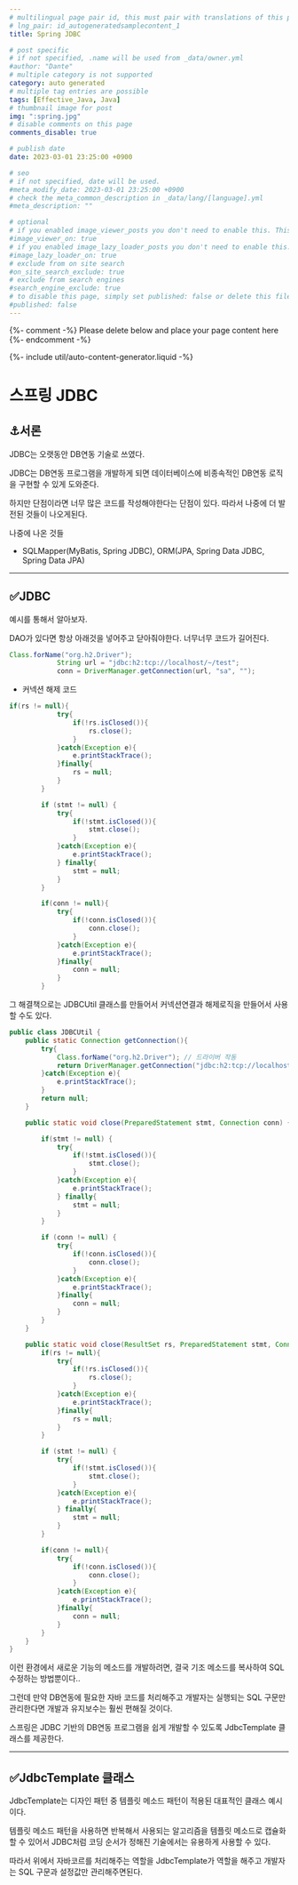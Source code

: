 ```yaml
---
# multilingual page pair id, this must pair with translations of this page. (This name must be unique)
# lng_pair: id_autogeneratedsamplecontent_1
title: Spring JDBC

# post specific
# if not specified, .name will be used from _data/owner.yml
#author: "Dante"
# multiple category is not supported
category: auto generated
# multiple tag entries are possible
tags: [Effective_Java, Java]
# thumbnail image for post
img: ":spring.jpg"
# disable comments on this page
comments_disable: true

# publish date
date: 2023-03-01 23:25:00 +0900

# seo
# if not specified, date will be used.
#meta_modify_date: 2023-03-01 23:25:00 +0900
# check the meta_common_description in _data/lang/[language].yml
#meta_description: ""

# optional
# if you enabled image_viewer_posts you don't need to enable this. This is only if image_viewer_posts = false
#image_viewer_on: true
# if you enabled image_lazy_loader_posts you don't need to enable this. This is only if image_lazy_loader_posts = false
#image_lazy_loader_on: true
# exclude from on site search
#on_site_search_exclude: true
# exclude from search engines
#search_engine_exclude: true
# to disable this page, simply set published: false or delete this file
#published: false
---
```

{%- comment -%} Please delete below and place your page content here {%- endcomment -%}

{%- include util/auto-content-generator.liquid -%}

<!-- outline-start -->

# 스프링 JDBC

## ⚓️서론

JDBC는 오랫동안 DB연동 기술로 쓰였다.

JDBC는 DB연동 프로그램을 개발하게 되면 데이터베이스에 비종속적인 DB연동 로직을 구현할 수 있게 도와준다.

하지만 단점이라면 너무 많은 코드를 작성해야한다는 단점이 있다. 따라서 나중에 더 발전된 것들이 나오게된다.

나중에 나온 것들

- SQLMapper(MyBatis, Spring JDBC), ORM(JPA, Spring Data JDBC, Spring Data JPA)

---

## ✅JDBC

예시를 통해서 알아보자.

DAO가 있다면 항상 아래것을 넣어주고 닫아줘야한다. 너무너무 코드가 길어진다.

```java
Class.forName("org.h2.Driver");
            String url = "jdbc:h2:tcp://localhost/~/test";
            conn = DriverManager.getConnection(url, "sa", "");
```

- 커넥션 해제 코드

```java
if(rs != null){
            try{
                if(!rs.isClosed()){
                    rs.close();
                }
            }catch(Exception e){
                e.printStackTrace();
            }finally{
                rs = null;
            }
        }

        if (stmt != null) {
            try{
                if(!stmt.isClosed()){
                    stmt.close();
                }
            }catch(Exception e){
                e.printStackTrace();
            } finally{
                stmt = null;
            }
        }

        if(conn != null){
            try{
                if(!conn.isClosed()){
                    conn.close();
                }
            }catch(Exception e){
                e.printStackTrace();
            }finally{
                conn = null;
            }
        }
```

그 해결책으로는 JDBCUtil 클래스를 만들어서 커넥션연결과 해제로직을 만들어서 사용할 수도 있다.

```java
public class JDBCUtil {
    public static Connection getConnection(){
        try{
            Class.forName("org.h2.Driver"); // 드라이버 작동
            return DriverManager.getConnection("jdbc:h2:tcp://localhost/~/test", "sa", "");
        }catch(Exception e){
            e.printStackTrace();
        }
        return null;
    }

    public static void close(PreparedStatement stmt, Connection conn) {

        if(stmt != null) {
            try{
                if(!stmt.isClosed()){
                    stmt.close();
                }
            }catch(Exception e){
                e.printStackTrace();
            } finally{
                stmt = null;
            }
        }

        if (conn != null) {
            try{
                if(!conn.isClosed()){
                    conn.close();
                }
            }catch(Exception e){
                e.printStackTrace();
            }finally{
                conn = null;
            }
        }
    }

    public static void close(ResultSet rs, PreparedStatement stmt, Connection conn){
        if(rs != null){
            try{
                if(!rs.isClosed()){
                    rs.close();
                }
            }catch(Exception e){
                e.printStackTrace();
            }finally{
                rs = null;
            }
        }

        if (stmt != null) {
            try{
                if(!stmt.isClosed()){
                    stmt.close();
                }
            }catch(Exception e){
                e.printStackTrace();
            } finally{
                stmt = null;
            }
        }

        if(conn != null){
            try{
                if(!conn.isClosed()){
                    conn.close();
                }
            }catch(Exception e){
                e.printStackTrace();
            }finally{
                conn = null;
            }
        }
    }
}
```

이런 환경에서 새로운 기능의 메소드를 개발하려면, 결국 기조 메소드를 복사하여 SQL수정하는 방법뿐이다..

그런데 만약 DB연동에 필요한 자바 코드를 처리해주고 개발자는 실행되는 SQL 구문만 관리한다면 개발과 유지보수는 훨씬 편해질 것이다.

스프링은 JDBC 기반의 DB연동 프로그램을 쉽게 개발할 수 있도록 JdbcTemplate 클래스를 제공한다.

---

## ✅JdbcTemplate 클래스

JdbcTemplate는 디자인 패턴 중 템플릿 메소드 패턴이 적용된 대표적인 클래스 예시이다.

템플릿 메소드 패턴을 사용하면 반복해서 사용되는 알고리즘을 템플릿 메소드로 캡슐화할 수 있어서 JDBC처럼 코딩 순서가 정해진 기술에서는 유용하게 사용할 수 있다.

따라서 위에서 자바코르를 처리해주는 역할을 JdbcTemplate가 역할을 해주고 개발자는 SQL 구문과 설정값만 관리해주면된다.



<!-- outline-end -->
